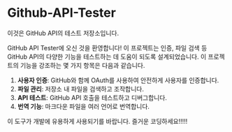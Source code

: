 # Github-API-Tester

이것은 GitHub API의 테스트 저장소입니다.

GitHub API Tester에 오신 것을 환영합니다! 이 프로젝트는 인증, 파일 검색 등 GitHub API의 다양한 기능을 테스트하는 데 도움이 되도록 설계되었습니다. 이 프로젝트의 기능을 강조하는 몇 가지 항목은 다음과 같습니다.

1. **사용자 인증**: GitHub와 함께 OAuth를 사용하여 안전하게 사용자를 인증합니다.
2. **파일 관리**: 저장소 내 파일을 검색하고 조작합니다.
3. **API 테스트**: GitHub API 호출을 테스트하고 디버그합니다.
4. **번역 기능**: 마크다운 파일을 여러 언어로 번역합니다.

이 도구가 개발에 유용하게 사용되기를 바랍니다. 즐거운 코딩하세요!!!!!

